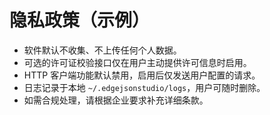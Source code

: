 # 隐私政策（示例）

- 软件默认不收集、不上传任何个人数据。
- 可选的许可证校验接口仅在用户主动提供许可信息时启用。
- HTTP 客户端功能默认禁用，启用后仅发送用户配置的请求。
- 日志记录于本地 `~/.edgejsonstudio/logs`，用户可随时删除。
- 如需合规处理，请根据企业要求补充详细条款。

